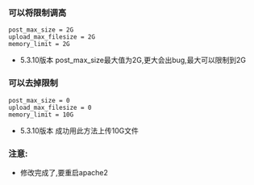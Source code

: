 ### 可以将限制调高
```
post_max_size = 2G
upload_max_filesize = 2G
memory_limit = 2G
```
* 5.3.10版本 post_max_size最大值为2G,更大会出bug,最大可以限制到2G

### 可以去掉限制
```
post_max_size = 0
upload_max_filesize = 0
memory_limit = 10G
```
* 5.3.10版本 成功用此方法上传10G文件

### 注意:
* 修改完成了,要重启apache2